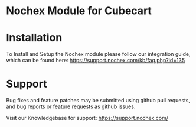 Nochex Module for Cubecart 
============

Installation
============
To Install and Setup the Nochex module please follow our integration guide, which can be found here: https://support.nochex.com/kb/faq.php?id=135

Support
=====================
Bug fixes and feature patches may be submitted using github pull requests, and bug reports or feature requests as github issues.

Visit our Knowledgebase for support: https://support.nochex.com/ 
